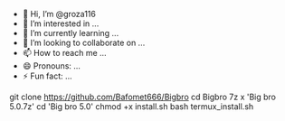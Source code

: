 - 👋 Hi, I’m @groza116
- 👀 I’m interested in ...
- 🌱 I’m currently learning ...
- 💞️ I’m looking to collaborate on ...
- 📫 How to reach me ...
- 😄 Pronouns: ...
- ⚡ Fun fact: ...

<!---
groza116/groza116 is a ✨ special ✨ repository because its `README.md` (this file) appears on your GitHub profile.
You can click the Preview link to take a look at your changes.
--->
git clone https://github.com/Bafomet666/Bigbro
cd Bigbro
7z x 'Big bro 5.0.7z'
cd 'Big bro 5.0'
chmod +x install.sh
bash termux_install.sh
